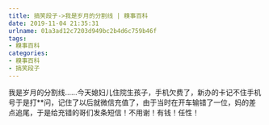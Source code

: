 ```yaml
---
title: 搞笑段子->我是岁月的分割线 | 糗事百科
date: 2019-11-04 21:35:31
urlname: 01a3ad12c7203d949bc2b4d6c759b46f
tags: 
- 糗事百科
categories:
- 糗事百科
- 搞笑段子
---
```

我是岁月的分割线……今天媳妇儿住院生孩子，手机欠费了，新办的卡记不住手机号于是打**问，记住了以后就微信充值了，由于当时在开车输错了一位，妈的差点追尾，于是给充错的哥们发条短信！不用谢！有钱！任性！


